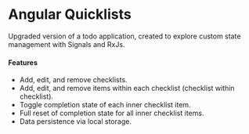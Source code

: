 # Angular Quicklists

Upgraded version of a todo application, created to explore custom state management with Signals and RxJs.

#### Features

- Add, edit, and remove checklists.
- Add, edit, and remove items within each checklist (checklist within checklist).
- Toggle completion state of each inner checklist item.
- Full reset of completion state for all inner checklist items.
- Data persistence via local storage.
